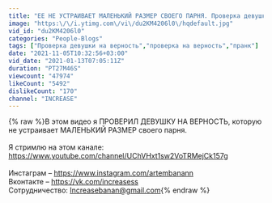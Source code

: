 ```yaml
---
title: "ЕЕ НЕ УСТРАИВАЕТ МАЛЕНЬКИЙ РАЗМЕР СВОЕГО ПАРНЯ. Проверка девушки на верность"
image: "https:\/\/i.ytimg.com\/vi\/du2KM4206l0\/hqdefault.jpg"
vid_id: "du2KM4206l0"
categories: "People-Blogs"
tags: ["Проверка девушки на верность","проверка на верность","пранк"]
date: "2021-11-05T10:32:56+03:00"
vid_date: "2021-01-13T07:05:11Z"
duration: "PT27M46S"
viewcount: "47974"
likeCount: "5492"
dislikeCount: "170"
channel: "INCREASE"
---
```

{% raw %}В этом видео я ПРОВЕРИЛ ДЕВУШКУ НА ВЕРНОСТЬ, которую не устраивает МАЛЕНЬКИЙ РАЗМЕР своего парня.<br /><br />Я стримлю на этом канале: <a rel="nofollow" target="blank" href="https://www.youtube.com/channel/UChVHxt1sw2VoTRMejCk157g">https://www.youtube.com/channel/UChVHxt1sw2VoTRMejCk157g</a><br /><br />Инстаграм – <a rel="nofollow" target="blank" href="https://www.instagram.com/artembanann">https://www.instagram.com/artembanann</a><br />Вконтакте – <a rel="nofollow" target="blank" href="https://vk.com/increasess">https://vk.com/increasess</a><br />Сотрудничество: Increasebanan@gmail.com{% endraw %}

